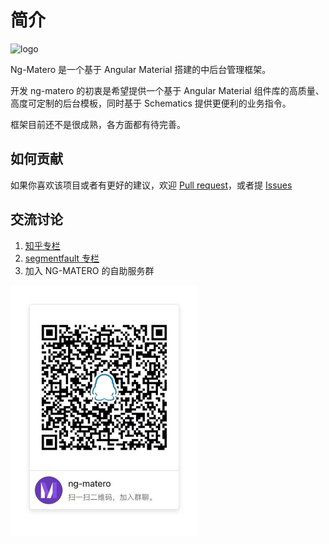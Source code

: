 # 简介

<img src="logo.png" alt="logo" width="150">

Ng-Matero 是一个基于 Angular Material 搭建的中后台管理框架。

开发 ng-matero 的初衷是希望提供一个基于 Angular Material 组件库的高质量、高度可定制的后台模板，同时基于 Schematics 提供更便利的业务指令。

框架目前还不是很成熟，各方面都有待完善。

## 如何贡献

如果你喜欢该项目或者有更好的建议，欢迎 [Pull request](https://github.com/ng-matero/ng-matero/pulls)，或者提 [Issues](https://github.com/ng-matero/ng-matero/issues)

## 交流讨论

1. [知乎专栏](https://zhuanlan.zhihu.com/c_1131933006674526208)
2. [segmentfault 专栏](https://segmentfault.com/blog/ng-matero)
3. 加入 NG-MATERO 的自助服务群

<img src=".gitbook/assets/qq-group.jpg" alt="QQ群: 892182140" width="300"/>
